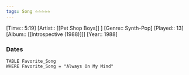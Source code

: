 ```yaml
---
tags: Song ⭐⭐⭐⭐⭐ 
---
```

[Time:: 5:19]
[Artist:: [[Pet Shop Boys]] ]
[Genre:: Synth-Pop]
[Played:: 13]
[Album:: [[Introspective (1988)]]]
[Year:: 1988]
### Dates
````dataview
TABLE Favorite_Song
WHERE Favorite_Song = "Always On My Mind"
````